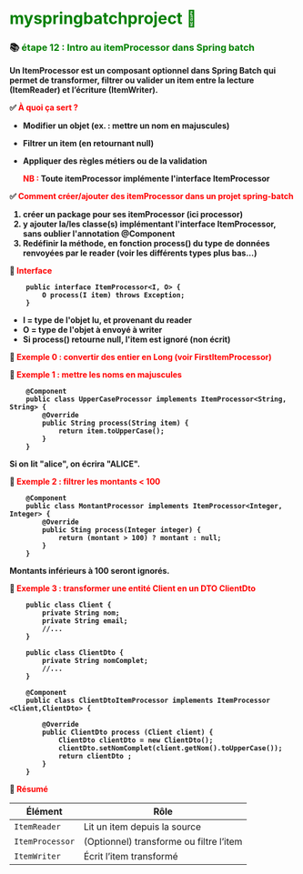 # <font color=green> myspringbatchproject 🎯 </font>

<b>

### 📚 <font color=green> étape 12 : Intro au itemProcessor dans Spring batch </font>

Un ItemProcessor est un composant optionnel dans Spring Batch qui permet de transformer, filtrer ou valider un item entre la lecture (ItemReader) et l’écriture (ItemWriter).



✅ <font color=red>  À quoi ça sert ? </font>

* Modifier un objet (ex. : mettre un nom en majuscules)
* Filtrer un item (en retournant null)
* Appliquer des règles métiers ou de la validation


  <font color=red> NB : </font> Toute itemProcessor implémente l'interface ItemProcessor 

✅ <font color=red> Comment créer/ajouter des itemProcessor dans un projet spring-batch </font>

1. créer un package pour ses itemProcessor (ici processor)
2. y ajouter la/les classe(s) implémentant l'interface ItemProcessor, sans oublier l'annotation @Component
3. Redéfinir la méthode, en fonction process() du type de données renvoyées par le reader (voir les différents types plus bas...)

🧱 <font color=red>Interface</font>

        public interface ItemProcessor<I, O> {
            O process(I item) throws Exception;
        }

* I = type de l'objet lu, et provenant du reader
* O = type de l'objet à envoyé à writer
* Si process() retourne null, l'item est ignoré (non écrit)


🧪 <font color=red> Exemple 0 : convertir des entier en Long (voir FirstItemProcessor) </font>


🧪 <font color=red> Exemple 1 : mettre les noms en majuscules </font>

        @Component
        public class UpperCaseProcessor implements ItemProcessor<String, String> {
            @Override
            public String process(String item) {
                return item.toUpperCase();
            }
        }

Si on lit "alice", on écrira "ALICE".

🧪 <font color=red> Exemple 2 : filtrer les montants < 100 </font>


        @Component
        public class MontantProcessor implements ItemProcessor<Integer, Integer> {
            @Override 
            public Sting process(Integer integer) {
                return (montant > 100) ? montant : null;
            }
        }

Montants inférieurs à 100 seront ignorés.

🧪 <font color=red> Exemple 3 : transformer une entité Client en un DTO ClientDto </font>

        public class Client {
            private String nom;
            private String email;
            //...
        }
        
        public class ClientDto {
            private String nomComplet;
            //...
        }

        @Component
        public class ClientDtoItemProcessor implements ItemProcessor <Client,ClientDto> {
            
            @Override
            public ClientDto process (Client client) {
                ClientDto clientDto = new ClientDto();
                clientDto.setNomComplet(client.getNom().toUpperCase());
                return clientDto ;
            }
        }


🧠 <font color=red> Résumé</font>

| Élément         | Rôle                                    |
| --------------- | --------------------------------------- |
| `ItemReader`    | Lit un item depuis la source            |
| `ItemProcessor` | (Optionnel) transforme ou filtre l’item |
| `ItemWriter`    | Écrit l’item transformé                 |


